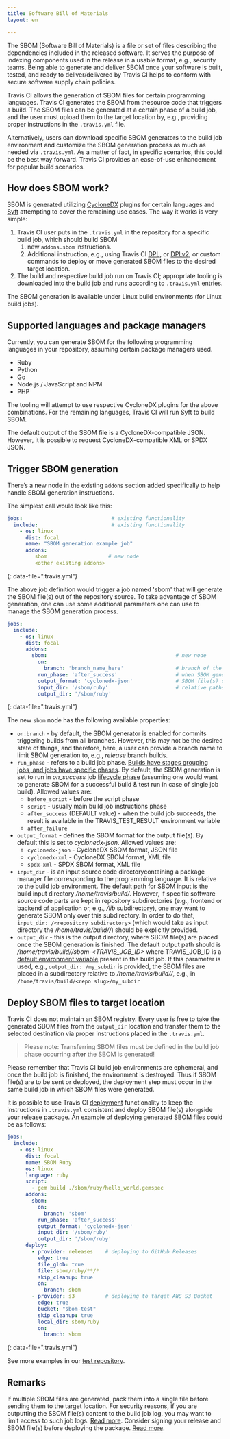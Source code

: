 ```yaml
---
title: Software Bill of Materials
layout: en

---
```


The SBOM (Software Bill of Materials) is a file or set of files describing the dependencies included in the released software. It serves the purpose of indexing components used in the release in a usable format, e.g., security teams. Being able to generate and deliver SBOM once your software is built, tested, and ready to deliver/delivered by Travis CI helps to conform with secure software supply chain policies.

Travis CI allows the generation of SBOM files for certain programming languages. Travis CI generates the SBOM from thesource code that triggers a build. The SBOM files can be generated at a certain phase of a build job, and the user must upload them to the target location by, e.g., providing proper instructions in the `.travis.yml` file.

Alternatively, users can download specific SBOM generators to the build job environment and customize the SBOM generation process as much as needed via `.travis.yml`. As a matter of fact, in specific scenarios, this could be the best way forward. Travis CI provides an ease-of-use enhancement for popular build scenarios.

## How does SBOM work?

SBOM is generated utilizing [CycloneDX](https://cyclonedx.org/tool-center/) plugins for certain languages and [Syft](https://github.com/anchore/syft/) attempting to cover the remaining use cases.
The way it works is very simple:

1. Travis CI user puts in the `.travis.yml` in the repository for a specific build job, which should build SBOM
    1. new `addons.sbom` instructions.
    2. Additional instruction, e.g., using Travis CI [DPL](/user/deployment/), or [DPLv2](/user/deployment-v2/), or custom commands to deploy or move generated SBOM files to the desired target location.
2. The build and respective build job run on Travis CI; appropriate tooling is downloaded into the build job and runs according to `.travis.yml` entries.

The SBOM generation is available under Linux build environments (for Linux build jobs).


## Supported languages and package managers

Currently, you can generate SBOM for the following programming languages in your repository, assuming certain package managers used.

 * Ruby
 * Python
 * Go
 * Node.js / JavaScript and NPM
 * PHP

The tooling will attempt to use respective CycloneDX plugins for the above combinations.
For the remaining languages, Travis CI will run Syft to build SBOM.

The default output of the SBOM file is a CycloneDX-compatible JSON. However, it is possible to request CycloneDX-compatible XML or SPDX JSON.


## Trigger SBOM generation

There’s a new node in the existing `addons` section added specifically to help handle SBOM generation instructions.

The simplest call would look like this:

```yaml
jobs:                             # existing functionality
  include:                        # existing functionality
    - os: linux
      dist: focal
      name: "SBOM generation example job"
      addons:
         sbom                    # new node
         <other existing addons>
```
{: data-file=".travis.yml"}

The above job definition would trigger a job named 'sbom' that will generate the SBOM file(s) out of the repository source. To take advantage of SBOM generation, one can use some additional parameters one can use to manage the SBOM generation process.

```yaml
jobs:
  include:
    - os: linux
      dist: focal
      addons:
        sbom:                                          # new node
          on:
            branch: 'branch_name_here'                 # branch of the repository
          run_phase: 'after_success'                   # when SBOM generation should be executed; see below
          output_format: 'cyclonedx-json'              # SBOM file(s) output format
          input_dir: '/sbom/ruby'                      # relative paths within build job environments, see below
          output_dir: '/sbom/ruby'
```
{: data-file=".travis.yml"}

The new `sbom` node has the following available properties:

* `on.branch` - by default, the SBOM generator is enabled for commits triggering builds from all branches. However, this may not be the desired state of things, and therefore, here, a user can provide a branch name to limit SBOM generation to, e.g., *release* branch builds.
* `run_phase` - refers to a build job phase. [Builds have stages grouping jobs, and jobs have specific phases](/user/for-beginners/#builds-stages-jobs-and-phases). By default, the SBOM generation is set to run in *on_success* job [lifecycle phase](/user/job-lifecycle/#the-job-lifecycle) (assuming one would want to generate SBOM for a successful build & test run in case of single job build). Allowed values are:
    * `before_script` - before the script phase
    * `script` - usually main build job instructions phase
    * `after_success` (DEFAULT value) - when the build job succeeds, the result is available in the TRAVIS_TEST_RESULT environment variable
    * `after_failure`
*  `output_format` - defines the SBOM format for the output file(s). By default this is set to *cyclonedx-json*. Allowed values are:
    * `cyclonedx-json` - CycloneDX SBOM format, JSON file
    * `cyclonedx-xml` - CycloneDX SBOM format, XML file
    * `spdx-xml` - SPDX SBOM format, XML file
*  `input_dir` - is an input source code directorycontaining a package manager file corresponding to the programming language. It is relative to the build job environment. The default path for SBOM input is the build input directory */home/travis/build/<repository slug>*. However, if specific software source code parts are kept in repository subdirectories (e.g., frontend or backend of application or, e.g., */lib* subdirectory), one may want to generate SBOM only over this subdirectory. In order to do that, `input_dir: /<repository subdirectory>` (which would take as input directory the */home/travis/build/<repository slug>/<repository subdirectory>*) should be explicitly provided.
*  `output_dir` - this is the output directory, where SBOM file(s) are placed once the SBOM generation is finished. The default output path should is */home/travis/build/<repo slug>/sbom-<TRAVIS_JOB_ID>* where TRAVIS_JOB_ID is a [default environment variable](/user/environment-variables/#default-environment-variables) present in the build job. If this parameter is used, e.g., `output_dir: /my_subdir` is provided, the SBOM files are placed in a subdirectory  relative to */home/travis/build/<repo slug>/*, e.g., in `/home/travis/build/<repo slug>/my_subdir`

## Deploy SBOM files to target location

Travis CI does not maintain an SBOM registry. Every user is free to take the generated SBOM files from the `output_dir` location and transfer them to the selected destination via proper instructions placed in the `.travis.yml`.

> Please note: Transferring SBOM files must be defined in the build job phase occurring **after** the SBOM is generated!

Please remember that Travis CI build job environments are ephemeral, and once the build job is finished, the environment is destroyed. Thus if SBOM file(s) are to be sent or deployed, the deployment step must occur in the same build job in which SBOM files were generated.

It is possible to use Travis CI [deployment](/user/deployment/) functionality to keep the instructions in `.travis.yml` consistent and deploy SBOM file(s) alongside your release package. An example of deploying generated SBOM files could be as follows:

```yaml
jobs:
  include:
    - os: linux
      dist: focal
      name: SBOM Ruby
      os: linux
      language: ruby
      script:
        - gem build ./sbom/ruby/hello_world.gemspec
      addons:
        sbom:
          on:
            branch: 'sbom'
          run_phase: 'after_success'
          output_format: 'cyclonedx-json'
          input_dir: '/sbom/ruby'
          output_dir: '/sbom/ruby'
      deploy:
        - provider: releases    # deploying to GitHub Releases
          edge: true
          file_glob: true
          file: sbom/ruby/**/*
          skip_cleanup: true
          on:
            branch: sbom
        - provider: s3          # deploying to target AWS S3 Bucket
          edge: true
          bucket: "sbom-test"
          skip_cleanup: true
          local_dir: sbom/ruby
          on:
            branch: sbom
```
{: data-file=".travis.yml"}

See more examples in our [test repository](https://github.com/travis-ci/travis-tests/blob/sbom/.travis.yml#L44-L158).


## Remarks

If multiple SBOM files are generated, pack them into a single file before sending them to the target location.
For security reasons, if you are outputting the SBOM file(s) content to the build job log, you may want to limit access to such job logs. [Read more](/user/disable-job-logs/#limiting-access-to-build-job-logs).
Consider signing your release and SBOM file(s) before deploying the package. [Read more](/user/securely-signing-software).
